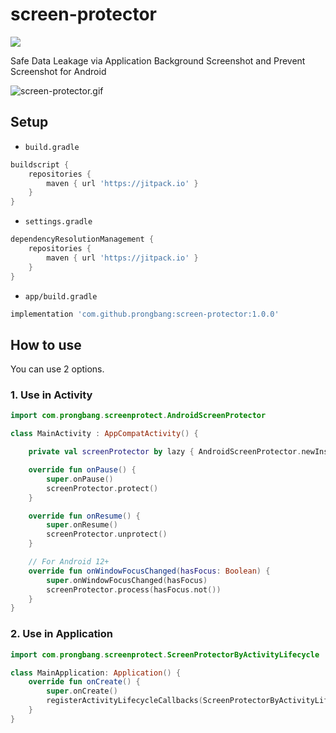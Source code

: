 # screen-protector

[![](https://jitpack.io/v/prongbang/screen-protector.svg)](https://jitpack.io/#prongbang/screen-protector)

Safe Data Leakage via Application Background Screenshot and Prevent Screenshot for Android

![screen-protector.gif](screen-protector.gif)

## Setup

- `build.gradle`

```groovy
buildscript {
    repositories {
        maven { url 'https://jitpack.io' }
    }
}
```

- `settings.gradle`

```groovy
dependencyResolutionManagement {
    repositories {
        maven { url 'https://jitpack.io' }
    }
}
```

- `app/build.gradle`

```groovy
implementation 'com.github.prongbang:screen-protector:1.0.0'
```

## How to use

You can use 2 options.

### 1. Use in Activity

```kotlin
import com.prongbang.screenprotect.AndroidScreenProtector

class MainActivity : AppCompatActivity() {

    private val screenProtector by lazy { AndroidScreenProtector.newInstance(this) }

    override fun onPause() {
        super.onPause()
        screenProtector.protect()
    }

    override fun onResume() {
        super.onResume()
        screenProtector.unprotect()
    }

    // For Android 12+
    override fun onWindowFocusChanged(hasFocus: Boolean) {
        super.onWindowFocusChanged(hasFocus)
        screenProtector.process(hasFocus.not())
    }
}
```

### 2. Use in Application

```kotlin
import com.prongbang.screenprotect.ScreenProtectorByActivityLifecycle

class MainApplication: Application() {
    override fun onCreate() {
        super.onCreate()
        registerActivityLifecycleCallbacks(ScreenProtectorByActivityLifecycle())
    }
}
```